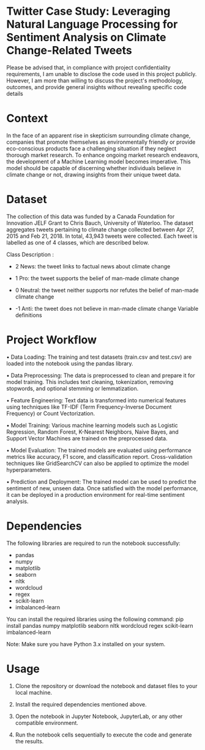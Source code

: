 # Twitter Case Study: Leveraging Natural Language Processing for Sentiment Analysis on Climate Change-Related Tweets
Please be advised that, in compliance with project confidentiality requirements, I am unable to disclose the code used in this project publicly. However, I am more than willing to discuss the project's methodology, outcomes, and provide general insights without revealing specific code details

# Context 
In the face of an apparent rise in skepticism surrounding climate change, companies that promote themselves as environmentally friendly or provide eco-conscious products face a challenging situation if they neglect thorough market research. To enhance ongoing market research endeavors, the development of a Machine Learning model becomes imperative. This model should be capable of discerning whether individuals believe in climate change or not, drawing insights from their unique tweet data.

# Dataset
The collection of this data was funded by a Canada Foundation for Innovation JELF Grant to Chris Bauch, University of Waterloo. The dataset aggregates tweets pertaining to climate change collected between Apr 27, 2015 and Feb 21, 2018. In total, 43,943 tweets were collected. Each tweet is labelled as one of 4 classes, which are described below.

Class Description :

- 2 News: the tweet links to factual news about climate change

- 1 Pro: the tweet supports the belief of man-made climate change

- 0 Neutral: the tweet neither supports nor refutes the belief of man-made climate change

- -1 Anti: the tweet does not believe in man-made climate change Variable definitions

# Project Workflow

• Data Loading: The training and test datasets (train.csv and test.csv) are loaded into the notebook using the pandas library.

• Data Preprocessing: The data is preprocessed to clean and prepare it for model training. This includes text cleaning, tokenization, removing stopwords, and optional stemming or lemmatization.

• Feature Engineering: Text data is transformed into numerical features using techniques like TF-IDF (Term Frequency-Inverse Document Frequency) or Count Vectorization.

• Model Training: Various machine learning models such as Logistic Regression, Random Forest, K-Nearest Neighbors, Naive Bayes, and Support Vector Machines are trained on the preprocessed data.

• Model Evaluation: The trained models are evaluated using performance metrics like accuracy, F1 score, and classification report. Cross-validation techniques like GridSearchCV can also be applied to optimize the model hyperparameters.

• Prediction and Deployment: The trained model can be used to predict the sentiment of new, unseen data. Once satisfied with the model performance, it can be deployed in a production environment for real-time sentiment analysis.

# Dependencies

The following libraries are required to run the notebook successfully:

- pandas
- numpy
- matplotlib
- seaborn
- nltk
- wordcloud
- regex
- scikit-learn
- imbalanced-learn

You can install the required libraries using the following command:
pip install pandas numpy matplotlib seaborn nltk wordcloud regex scikit-learn imbalanced-learn


Note: Make sure you have Python 3.x installed on your system.

# Usage

1. Clone the repository or download the notebook and dataset files to your local machine.

2. Install the required dependencies mentioned above.

3. Open the notebook in Jupyter Notebook, JupyterLab, or any other compatible environment.

4. Run the notebook cells sequentially to execute the code and generate the results.
